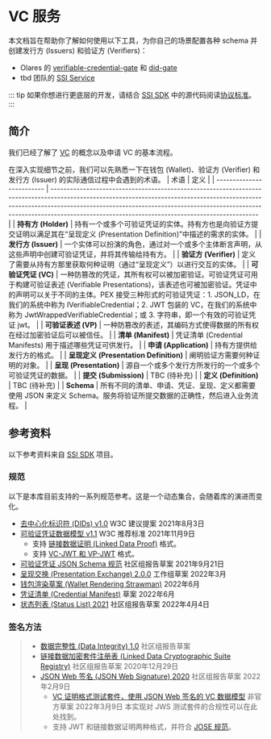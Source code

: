 # VC 服务

本文档旨在帮助你了解如何使用以下工具，为你自己的场景配置各种 schema 并创建发行方 (Issuers) 和验证方 (Verifiers)：
-   Olares 的 [verifiable-credential-gate](https://github.com/Above-Os/verifiable-credential-gate) 和 [did-gate](https://github.com/Above-Os/did-gate)
-   tbd 团队的 [SSI Service](https://github.com/TBD54566975/ssi-service)

::: tip
如果你想进行更底层的开发，请结合 [SSI SDK](https://github.com/TBD54566975/ssi-sdk) 中的源代码阅读[协议标准](#reference)。
:::

## 简介

我们已经了解了 [VC](/zh/manual/concepts/vc.md) 的概念以及申请 VC 的基本流程。

在深入实现细节之前，我们可以先熟悉一下在钱包 (Wallet)、验证方 (Verifier) 和发行方 (Issuer) 的实际通信过程中会遇到的术语。
| 术语                      | 定义                                                                                                                                                                                                                                                                                                       |
| ------------------------- | ---------------------------------------------------------------------------------------------------------------------------------------------------------------------------------------------------------------------------------------------------------------------------------------------------------- |
| **持有方 (Holder)** | 持有一个或多个可验证凭证的实体。持有方也是向验证方提交证明以满足其在“呈现定义 (Presentation Definition)”中描述的需求的实体。                                                                                                                                                                                  |
| **发行方 (Issuer)** | 一个实体可以扮演的角色，通过对一个或多个主体断言声明，从这些声明中创建可验证凭证，并将其传输给持有方。                                                                                                                                                                                                     |
| **验证方 (Verifier)** | 定义了需要从持有方那里获取何种证明（通过“呈现定义”）以进行交互的实体。                                                                                                                                                                                                                                     |
| **可验证凭证 (VC)** | 一种防篡改的凭证，其所有权可以被加密验证。可验证凭证可用于构建可验证表述 (Verifiable Presentations)，该表述也可被加密验证。凭证中的声明可以关于不同的主体。PEX 接受三种形式的可验证凭证：1. JSON_LD，在我们的系统中称为 IVerifiableCredential；2. JWT 包装的 VC，在我们的系统中称为 JwtWrappedVerifiableCredential；或 3. 字符串，即一个有效的可验证凭证 jwt。 |
| **可验证表述 (VP)** | 一种防篡改的表述，其编码方式使得数据的所有权在经过加密验证后可以被信任。                                                                                                                                                                                                                                         |
| **清单 (Manifest)** | 凭证清单 (Credential Manifests) 用于描述哪些凭证可供发行。                                                                                                                                                                                                                                               |
| **申请 (Application)** | 持有方提供给发行方的格式。                                                                                                                                                                                                                                                                               |
| **呈现定义 (Presentation Definition)** | 阐明验证方需要何种证明的对象。                                                                                                                                                                                                                                                             |
| **呈现 (Presentation)** | 源自一个或多个发行方所发行的一个或多个可验证凭证的数据。                                                                                                                                                                                                                                                 |
| **提交 (Submission)** | TBC (待补充)                                                                                                                                                                                                                                                                                           |
| **定义 (Definition)** | TBC (待补充)                                                                                                                                                                                                                                                                                           |
| **Schema** | 所有不同的清单、申请、凭证、呈现、定义都需要使用 JSON 来定义 Schema。服务将验证所提交数据的正确性，然后进入业务流程。                                                                                                                                                                                           |

## 参考资料

以下参考资料来自 [SSI SDK](https://github.com/TBD54566975/ssi-sdk) 项目。

### 规范

以下是本库目前支持的一系列规范参考。这是一个动态集合，会随着库的演进而变化。

-   [去中心化标识符 (DIDs) v1.0](https://www.w3.org/TR/did-core/) W3C 建议提案 2021年8月3日
-   [可验证凭证数据模型 v1.1](https://www.w3.org/TR/vc-data-model/) W3C 推荐标准 2021年11月9日
    -   支持 [链接数据证明 (Linked Data Proof)](https://www.w3.org/TR/vc-data-model/#data-integrity-proofs) 格式。
    -   支持 [VC-JWT 和 VP-JWT](https://www.w3.org/TR/vc-data-model/#json-web-token) 格式。
-   [可验证凭证 JSON Schema 规范](https://w3c-ccg.github.io/vc-json-schemas/v2/index.html) 社区组报告草案 2021年9月21日
-   [呈现交换 (Presentation Exchange) 2.0.0](https://identity.foundation/presentation-exchange/) 工作组草案 2022年3月
-   [钱包渲染草案 (Wallet Rendering Strawman)](https://identity.foundation/wallet-rendering/) 2022年6月
-   [凭证清单 (Credential Manifest)](https://identity.foundation/credential-manifest/) 草案 2022年6月
-   [状态列表 (Status List) 2021](https://w3c-ccg.github.io/vc-status-list-2021/) 社区组报告草案 2022年4月4日

### 签名方法

> -   [数据完整性 (Data Integrity) 1.0](https://w3c.github.io/vc-data-integrity/) 社区组报告草案
> -   [链接数据加密套件注册表 (Linked Data Cryptographic Suite Registry)](https://w3c-ccg.github.io/ld-cryptosuite-registry/) 社区组报告草案 2020年12月29日
> -   [JSON Web 签名 (JSON Web Signature) 2020](https://w3c-ccg.github.io/lds-jws2020/) 社区组报告草案 2022年2月9日
>     -   [VC 证明格式测试套件，使用 JSON Web 签名的 VC 数据模型](https://identity.foundation/JWS-Test-Suite/) 非官方草案 2022年3月9日 本实现对 JWS 测试套件的合规性可以在此处找到。
>     -   支持 JWT 和链接数据证明两种格式，并符合 [JOSE 规范](https://jose.readthedocs.io/en/latest/)。